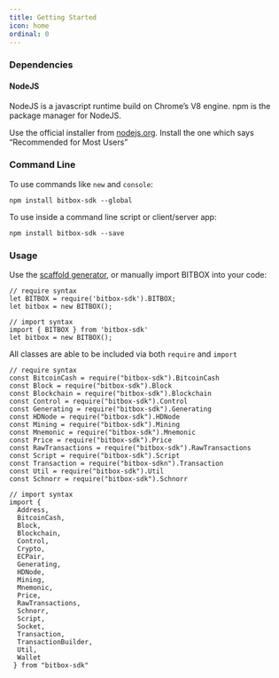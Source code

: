 ```yaml
---
title: Getting Started
icon: home
ordinal: 0
---
```


### Dependencies

#### NodeJS

NodeJS is a javascript runtime build on Chrome’s V8 engine. npm is the package manager for NodeJS.

Use the official installer from [nodejs.org](https://nodejs.org/). Install the one which says “Recommended for Most Users”

### Command Line

To use commands like `new` and `console`:

    npm install bitbox-sdk --global

To use inside a command line script or client/server app:

    npm install bitbox-sdk --save

### Usage

Use the [scaffold generator](./new), or manually import BITBOX into your code:

    // require syntax
    let BITBOX = require('bitbox-sdk').BITBOX;
    let bitbox = new BITBOX();

    // import syntax
    import { BITBOX } from 'bitbox-sdk'
    let bitbox = new BITBOX();

All classes are able to be included via both `require` and `import`

    // require syntax
    const BitcoinCash = require("bitbox-sdk").BitcoinCash
    const Block = require("bitbox-sdk").Block
    const Blockchain = require("bitbox-sdk").Blockchain
    const Control = require("bitbox-sdk").Control
    const Generating = require("bitbox-sdk").Generating
    const HDNode = require("bitbox-sdk").HDNode
    const Mining = require("bitbox-sdk").Mining
    const Mnemonic = require("bitbox-sdk").Mnemonic
    const Price = require("bitbox-sdk").Price
    const RawTransactions = require("bitbox-sdk").RawTransactions
    const Script = require("bitbox-sdk").Script
    const Transaction = require("bitbox-sdkn").Transaction
    const Util = require("bitbox-sdk").Util
    const Schnorr = require("bitbox-sdk").Schnorr

    // import syntax
    import {
      Address,
      BitcoinCash,
      Block,
      Blockchain,
      Control,
      Crypto,
      ECPair,
      Generating,
      HDNode,
      Mining,
      Mnemonic,
      Price,
      RawTransactions,
      Schnorr,
      Script,
      Socket,
      Transaction,
      TransactionBuilder,
      Util,
      Wallet
     } from "bitbox-sdk"
